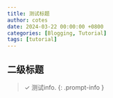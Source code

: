 ```yaml
---
title: 测试标题
author: cotes
date: 2024-03-22 00:00:00 +0800
categories: [Blogging, Tutorial]
tags: [tutorial]
---
```


## 二级标题



<!-- markdownlint-disable-next-line -->
>  ✓ 测试info.
{: .prompt-info }
